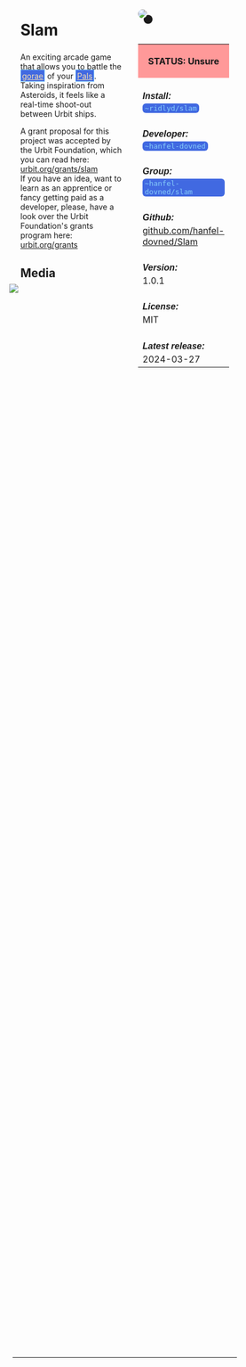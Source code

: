 <style>
	/* %wiki restyling */
.page a{display: inline-block;color: white;border: 1px solid black;margin-right: 6px;padding: 5px;background-color:#3366cc;border-radius:7px;}#page-title{display:none;}.sidebar{margin-right:-20px;padding-top:180px;background-image: url("https://i.imgur.com/enNS7bT.png");background-repeat:no-repeat;background-position-x:53%}#global-menu{border:2px solid cadetblue;}#global-menu a{display:block;margin-bottom:6px;}h1{font-size:2em;margin-top:0em}footer{text-align:left}
	/* Tooltip */
.tooltip {position: relative;display: inline-block;border-bottom: 1px dotted black;}
.tooltip .tooltiptext {visibility: hidden;width: 120px;background-color: black;color: #fff;text-align: center;padding: 5px 0;border-radius: 6px;
position: absolute;z-index: 1;}
.tooltip:hover .tooltiptext {visibility: visible;}
.logo {margin-top:-20px;margin-bottom:30px;margin-left:0px;box-shadow: 10px 10px;border-radius:30px;}
	/* Flexbox */
* {box-sizing: border-box;} body {margin: 0;} #main {display: flex;min-height: calc(100vh - 40vh);} #main > article {flex: 1;} #main > nav, #main > aside {flex: 0 0 20vw;} #main > nav {order: -1;} header{padding: 0em;} footer, article, nav, aside {padding: 1em;}
	/* Urmanac */
.urlink{display:inline-block;padding:1px 4px 1px 4px;font-family:monospace;color:LightSkyBlue; background:RoyalBlue;border-radius:6px;} .wlink{background-color: royalblue;border-radius: 0px;padding: 2px 2px 1px 2px;border: solid 1px lightskyblue;color: wheat;} .xlink{background-color: rgba(130, 130, 130, 20%);border-radius: 0px;padding: 2px 2px 1px 2px;border: solid 1px lightskyblue;color: black;} h5{margin-bottom:-1em;font-family:sans-serif}
img {max-width:100%;} .avator {border-radius:100px;width:48px;margin-right: 15px;} .tweet-wrap {max-width:490px;background: #fff;margin: 0 auto;margin-top: 50px;border-radius:3px;padding: 20px 30px 20px 10px;border-bottom: 1px solid #e6ecf0;border-top: 1px solid #e6ecf0;}.tweet-header {display: flex;align-items:flex-start;font-size:14px;}
.tweet-header-info {font-weight:bold;} .tweet-header-info span {color:#657786;font-weight:normal;margin-left: 5px;} .tweet-header-info p {font-weight:normal;margin-top: 5px;} .tweet-img-wrap {padding-left: 60px;}
</style>
<link href="https://fonts.googleapis.com/css?family=Asap" rel="stylesheet">
<link href="https://fonts.googleapis.com/css?family=Roboto" rel="stylesheet">



<div id="main"><article>

# Slam

An exciting arcade game that allows you to battle the <a class="wlink" href="/wiki/~/p/~bordex-ripdur/urmanac/gora">gorae</a> of your <a class="wlink" href="/wiki/~/p/~bordex-ripdur/urmanac/pals">Pals</a>. Taking inspiration from Asteroids, it feels like a real-time shoot-out between Urbit ships.

A grant proposal for this project was accepted by the Urbit Foundation, which you can read here: [urbit.org/grants/slam](https://urbit.org/grants/slam) <br>
If you have an idea, want to learn as an apprentice or fancy getting paid as a developer, please, have a look over the Urbit Foundation's grants program here: [urbit.org/grants](https://urbit.org/grants)

## Media

<img src="https://i.imgur.com/1ojNyXq.png" style="margin-left:-20px;margin-top:-10px;max-width:320px">

</article><aside>

<img src="https://i.imgur.com/WbPB5k8.png" class="logo">

<table style="width:100%">
  <tr><th style="background-color:#ff9999">

STATUS: Unsure

</th></tr>
  <tr><td>
	<h5>  Install: </h5><br><span class="urlink"> ~ridlyd/slam </span>
  </td></tr>

  <tr><td>
	<h5>   Developer: </h5><br><span class="urlink"> ~hanfel-dovned </span>
  </td></tr>

  <tr><td>
	<h5>  Group: </h5><br><span class="urlink"> ~hanfel-dovned/slam</span>
  </td></tr>

  <tr><td>
	<h5>  Github: </h5><br> <a href="https://github.com/hanfel-dovned/Slam">github.com/hanfel-dovned/Slam</a>
  </td></tr>

  <tr><td>
	<h5>  Version: </h5><br> 1.0.1
  </td></tr>

  <tr><td>
	<h5>  License: </h5><br> MIT
  </td></tr>

  <tr><td>
	<h5>  Latest release: </h5><br> 2024-03-27 
  </td></tr>

</table> 

</aside></div>

---------------------------------

